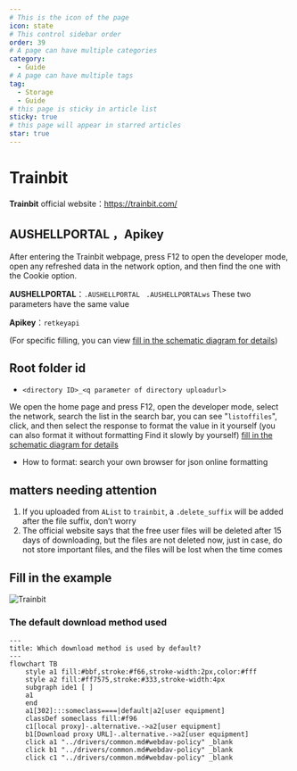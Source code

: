 ```yaml
---
# This is the icon of the page
icon: state
# This control sidebar order
order: 39
# A page can have multiple categories
category:
  - Guide
# A page can have multiple tags
tag:
  - Storage
  - Guide
# this page is sticky in article list
sticky: true
# this page will appear in starred articles
star: true
---
```

# Trainbit

**Trainbit** official website：https://trainbit.com/

## AUSHELLPORTAL ，Apikey

After entering the Trainbit webpage, press F12 to open the developer mode, open any refreshed data in the network option, and then find the one with the Cookie option.

**AUSHELLPORTAL**：`.AUSHELLPORTAL` ` .AUSHELLPORTALws` These two parameters have the same value

**Apikey**：`retkeyapi`

(For specific filling, you can view [fill in the schematic diagram for details](#fill-in-the-example))



## Root folder id

- `<directory ID>_<q parameter of directory uploadurl>`

We open the home page and press F12, open the developer mode, select the network, search the list in the search bar, you can see "`listoffiles`", click, and then select the response to format the value in it yourself (you can also format it without formatting Find it slowly by yourself) [fill in the schematic diagram for details](#fill-in-the-example)

- How to format: search your own browser for json online formatting

## matters needing attention

1. If you uploaded from `AList` to `trainbit`, a `.delete_suffix` will be added after the file suffix, don’t worry
2. The official website says that the free user files will be deleted after 15 days of downloading, but the files are not deleted now, just in case, do not store important files, and the files will be lost when the time comes



## Fill in the example

![Trainbit](/img/drivers/trainbit/Trainbit-1.png)



### The default download method used

```mermaid
---
title: Which download method is used by default?
---
flowchart TB
    style a1 fill:#bbf,stroke:#f66,stroke-width:2px,color:#fff
    style a2 fill:#ff7575,stroke:#333,stroke-width:4px
    subgraph ide1 [ ]
    a1
    end
    a1[302]:::someclass====|default|a2[user equipment]
    classDef someclass fill:#f96
    c1[local proxy]-.alternative.->a2[user equipment]
    b1[Download proxy URL]-.alternative.->a2[user equipment]
    click a1 "../drivers/common.md#webdav-policy" _blank
    click b1 "../drivers/common.md#webdav-policy" _blank
    click c1 "../drivers/common.md#webdav-policy" _blank
```
